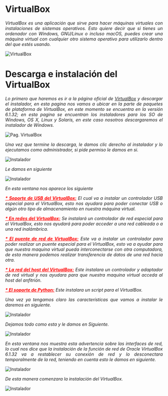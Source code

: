 # <b> VirtualBox </b>

<cite style="display:block; text-align: justify">VirtualBox es una aplicación que sirve para hacer máquinas virtuales con instalaciones de sistemas operativos. Esto quiere decir que si tienes un ordenador con Windows, GNU/Linux o incluso macOS, puedes crear una máquina virtual con cualquier otro sistema operativo para utilizarlo dentro del que estés usando.</cite>

![VirtualBox](img_Instalacion_Hipervisor/img0.png) 


# <b> Descarga e instalación del VirtualBox </b>
<cite style="display:block; text-align: justify">Lo primero que haremos es ir a la página oficial de [VirtualBox][1_0] y descargar el instalador, en esta pagina nos vamos a ubicar en la parte de paquetes de plataforma de VirtualBox, en este momento se encuentra en la versión 6.1.32; en esta pagina se encuentran los instaladores para los SO de Windows, OS X, Linux y Solaris, en este caso nosotros descargaremos el instalador de Windows.</cite>

![Pag. VirtualBox](img_Instalacion_Hipervisor/img1.png)


[1_0]:https://www.virtualbox.org/wiki/Downloads

<cite style="display:block; text-align: justify">Una vez que termine la descarga, le damos clic derecho al instalador y lo ejecutamos como administrador, si pide permiso le damos en si.</cite>

![Instalador](img_Instalacion_Hipervisor/img2.png)

<cite style="display:block; text-align: justify">Le damos en siguiente</cite>

![Instalador](img_Instalacion_Hipervisor/img3.png)

<cite style="display:block; text-align: justify">En esta ventana nos aparece los siguiente</cite>

<cite style="display:block; text-align: justify"><FONT COLOR="red"><b><u>* Soporte de USB del VirtualBox:</b></u> </FONT>El cual va a instalar un controlador USB especial para el VirtualBox, esto nos ayudara para poder conectar USB o algún otro tipo de almacenamiento en nuestra máquina virtual.</cite>

<cite style="display:block; text-align: justify"><FONT COLOR="red"><b><u>* En redes del VirtualBox:</b></u> </FONT>Se instalará un controlador de red especial para el VirtualBox, esto nos ayudará para poder acceder a una red cableada o a una red inalámbrica.</cite>

<cite style="display:block; text-align: justify"><FONT COLOR="red"><b><u>* El puente de red de VirtualBox:</b></u> </FONT>Este va a instalar un controlador para poder realizar un puente especial para el VirtualBox, esto va a ayudar para que nuestra maquina virtual pueda interconectarse con otra computadora, de esta manera podemos realizar transferencia de datos de una red hacia otra.</cite>

<cite style="display:block; text-align: justify"><FONT COLOR="red"><b><u>* La red del host del VirtualBox:</b></u> </FONT>Este instalara un controlador y adaptador de red virtual y nos ayudara para que nuestra maquina virtual acceda al host del anfitrión.</cite>

<cite style="display:block; text-align: justify"><FONT COLOR="red"><b><u>* El soporte de Python:</b></u> </FONT>Este instalara un script para el VirtualBox.</cite>

<cite style="display:block; text-align: justify">Una vez ya tengamos claro las características que vamos a instalar le daremos en siguiente.
</cite>

![Instalador](img_Instalacion_Hipervisor/img4.png)

<cite style="display:block; text-align: justify">Dejamos todo como esta y le damos en Siguiente.
</cite>

![Instalador](img_Instalacion_Hipervisor/img5.png)

<cite style="display:block; text-align: justify">En esta ventana nos muestra esta advertencia sobre las interfaces de red, lo cual nos dice que la instalación de la función de red de Oracle VirtualBox 6.1.32 va a restablecer su conexión de red y lo desconectara temporalmente de la red, teniendo en cuenta esto le damos en siguiente.
</cite>

![Instalador](img_Instalacion_Hipervisor/img6.png)

<cite style="display:block; text-align: justify">De esta manera comenzara la instalación del VirtualBox.
</cite>

![Instalador](img_Instalacion_Hipervisor/img7.png)
